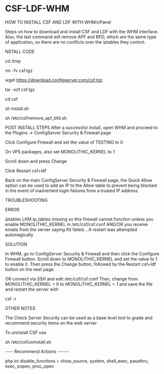 # CSF-LDF-WHM
HOW TO INSTALL CSF AND LDF WITH WHM/cPanel

Steps on how to download and install CSF and LDF with the WHM interface. Also, the last command will remove APF and BFD, which are the same type of application, so there are no conflicts over the iptables they control.

NSTALL CODE
 

cd /tmp

rm -fv csf.tgz

wget https://download.configserver.com/csf.tgz

tar -xzf csf.tgz

cd csf

sh install.sh

sh /etc/csf/remove_apf_bfd.sh

 

POST INSTALL STEPS
After a successful install, open WHM and proceed to the Plugins -> ConfigServer Security & Firewall page

Click Configure Firewall and set the value of TESTING to 0

On VPS packages, also set MONOLITHIC_KERNEL to 1

Scroll down and press Change

Click Restart csf+ldf

Back on the main ConfigServer Security & Firewall page, the Quick Allow option can be used to add an IP to the Allow table to prevent being blocked in the event of inadvertent login failures from a trusted IP address.

TROUBLESHOOTING

ERROR

iptables LKM ip_tables missing so this firewall cannot function unless you enable MONOLITHIC_KERNEL in /etc/csf/csf.conf AND/OR you receive emails from the server saying lfd failed....A restart was attempted automagically

 

SOLUTION

In WHM, go to ConfigServer Security & Firewall and then click the Configure Firewall button. Scroll down to MONOLITHIC_KERNEL and set the value to 1 to enable it. Then press the Change button, followed by the Restart csf+ldf button on the next page.

OR connect via SSH and edit /etc/csf/csf.conf Then, change from MONOLITHIC_KERNEL = 0 to MONOLITHIC_KERNEL = 1 and save the file and restart the server with

 

csf -r

OTHER NOTES

The Check Server Security can be used as a base level tool to grade and recommend security items on the web server

To uninstall CSF use

 

sh /etc/csf/uninstall.sh


---- Recommend Actions ------

php.ini
disable_functions = show_source, system, shell_exec, passthru, exec, popen, proc_open
